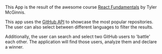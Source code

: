 This App is the result of the awesome course [React Fundamentals](https://tylermcginnis.com) by Tyler McGinnis.

This app uses the [GitHub API](https://developer.github.com/v3/) to showcase the most popular repositories. The user can also select between different languages to filter the results.

Additionally, the user can search and select two GitHub users to 'battle' each other. The application will find those users, analyze them and declare a winner. 
